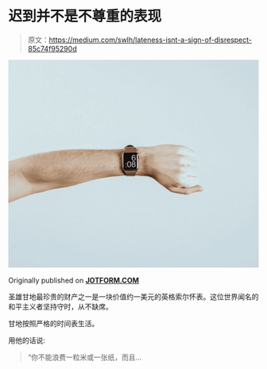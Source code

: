 # 迟到并不是不尊重的表现

> 原文：<https://medium.com/swlh/lateness-isnt-a-sign-of-disrespect-85c74f95290d>

![](img/7bdf39aa582dcfdbda3287b2017e67f2.png)

Originally published on [**JOTFORM.COM**](https://www.jotform.com/blog/lateness-not-disrespect/)

圣雄甘地最珍贵的财产之一是一块价值约一美元的英格索尔怀表。这位世界闻名的和平主义者坚持守时，从不缺席。

甘地按照严格的时间表生活。

用他的话说:

> “你不能浪费一粒米或一张纸，而且…